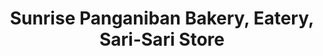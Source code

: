 ---
title: "Sunrise Panganiban Bakery, Eatery, Sari-Sari Store"
url: /batangas-city/sunrise-panganiban-bakery-eatery-sari-sari-store/
shop: Bäckerei
---